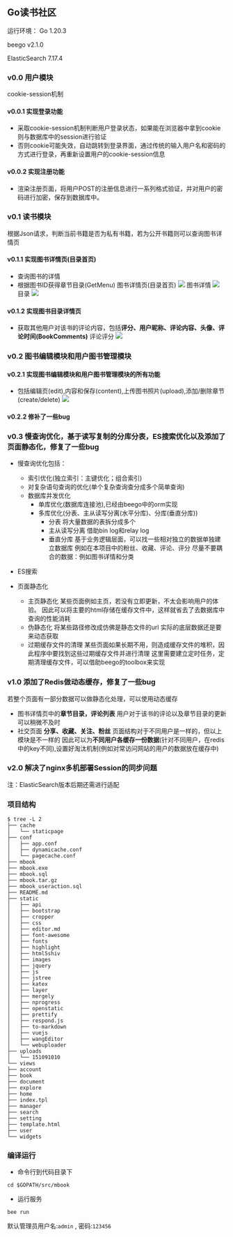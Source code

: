 ## Go读书社区

运行环境：
Go 1.20.3

beego v2.1.0

ElasticSearch 7.17.4

### v0.0 用户模块
cookie-session机制
#### v0.0.1 实现登录功能
- 采取cookie-session机制判断用户登录状态，如果能在浏览器中拿到cookie则与数据库中的session进行验证
- 否则cookie可能失效，自动跳转到登录界面，通过传统的输入用户名和密码的方式进行登录，再重新设置用户的cookie-session信息
#### v0.0.2 实现注册功能
- 渲染注册页面，将用户POST的注册信息进行一系列格式验证，并对用户的密码进行加密，保存到数据库中。


### v0.1 读书模块
根据Json请求，判断当前书籍是否为私有书籍，若为公开书籍则可以查询图书详情页
#### v0.1.1 实现图书详情页(目录首页)
- 查询图书的详情
- 根据图书ID获得章节目录(GetMenu)
图书详情页(目录首页)
![](./res/1.png)
图书详情
![](./res/3.png)
目录
![](./res/2.png)
#### v0.1.2 实现图书目录详情页
- 获取其他用户对该书的评论内容，包括**评分、用户昵称、评论内容、头像、评论时间(BookComments)**
评论评分
![](./res/4.png)


### v0.2 图书编辑模块和用户图书管理模块
#### v0.2.1 实现图书编辑模块和用户图书管理模块的所有功能
- 包括编辑页(edit),内容和保存(content),上传图书照片(upload),添加/删除章节(create/delete)
![](./res/5.png)
#### v0.2.2 修补了一些bug 


### v0.3 慢查询优化，基于读写复制的分库分表，ES搜索优化以及添加了页面静态化，修复了一些bug
- 慢查询优化包括：
    - 索引优化(独立索引：主键优化；组合索引)
    - 对复杂语句查询的优化(单个复杂查询查分成多个简单查询)
    - 数据库并发优化
        - 单库优化(数据库连接池),已经由beego中的orm实现
        - 多库优化(分表、主从读写分离(水平分库)、分库(垂直分库))
            - 分表
            将大量数据的表拆分成多个
            - 主从读写分离
            借助bin log和relay log
            - 垂直分库
              基于业务逻辑层面，可以找一些相对独立的数据单独建立数据库
              例如在本项目中的粉丝、收藏、评论、评分
              尽量不要耦合的数据：例如图书详情和分类
- ES搜索


- 页面静态化
  - 主页静态化
    某些页面例如主页，若没有立即更新，不太会影响用户的体验。
    因此可以将主要的html存储在缓存文件中，这样就省去了去数据库中查询的性能消耗
  - 伪静态化
  将某些路径修改成仿佛是静态文件的url
  实际的底层数据还是要来动态获取
  - 过期缓存文件的清理
  某些页面如果长期不用，则造成缓存文件的堆积，因此程序中要找到这些过期缓存文件并进行清理
  这里需要建立定时任务，定期清理缓存文件，可以借助beego的toolbox来实现


### v1.0 添加了Redis做动态缓存，修复了一些bug
若整个页面有一部分数据可以做静态化处理，可以使用动态缓存
- 图书详情页中的**章节目录，评论列表**
    用户对于该书的评论以及章节目录的更新可以稍微不及时
- 社交页面
    **分享、收藏、关注、粉丝**
    页面结构对于不同用户是一样的，但以上模块是不一样的
    因此可以为**不同用户各缓存一份数据**(针对不同用户，在redis中的key不同),设置好淘汰机制(例如对常访问网站的用户的数据放在缓存中)


### v2.0 解决了nginx多机部署Session的同步问题


注：ElasticSearch版本后期还需进行适配


### 项目结构

```
$ tree -L 2
├── cache
│   └── staticpage
├── conf
│   ├── app.conf
│   ├── dynamicache.conf
│   └── pagecache.conf
├── mbook
├── mbook.exe
├── mbook.sql
├── mbook.tar.gz
├── mbook_useraction.sql
├── README.md
├── static
│   ├── api
│   ├── bootstrap
│   ├── cropper
│   ├── css
│   ├── editor.md
│   ├── font-awesome
│   ├── fonts
│   ├── highlight
│   ├── html5shiv
│   ├── images
│   ├── jquery
│   ├── js
│   ├── jstree
│   ├── katex
│   ├── layer
│   ├── mergely
│   ├── nprogress
│   ├── openstatic
│   ├── prettify
│   ├── respond.js
│   ├── to-markdown
│   ├── vuejs
│   ├── wangEditor
│   └── webuploader
├── uploads
│   └── 151091010
└── views
├── account
├── book
├── document
├── explore
├── home
├── index.tpl
├── manager
├── search
├── setting
├── template.html
├── user
└── widgets
```

### 编译运行
- 命令行到代码目录下
```
cd $GOPATH/src/mbook
```
- 运行服务
```
bee run
```

默认管理员用户名:`admin` , 密码:`123456`  